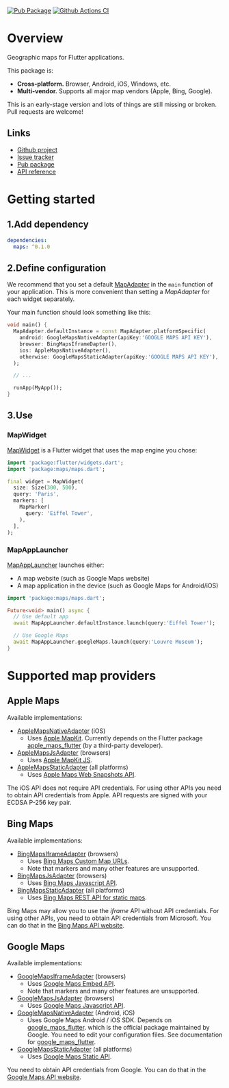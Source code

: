 [![Pub Package](https://img.shields.io/pub/v/maps.svg)](https://pub.dev/packages/maps)
[![Github Actions CI](https://github.com/dint-dev/maps/workflows/Dart%20CI/badge.svg)](https://github.com/dint-dev/maps/actions?query=workflow%3A%22Dart+CI%22)

# Overview

Geographic maps for Flutter applications.

This package is:
  * __Cross-platform.__ Browser, Android, iOS, Windows, etc.
  * __Multi-vendor.__ Supports all major map vendors (Apple, Bing, Google).

This is an early-stage version and lots of things are still missing or broken.
Pull requests are welcome!

## Links
  * [Github project](https://github.com/dint-dev/maps)
  * [Issue tracker](https://github.com/dint-dev/maps/issues)
  * [Pub package](https://pub.dev/packages/maps)
  * [API reference](https://pub.dev/documentation/maps/latest/)

# Getting started
## 1.Add dependency
```yaml
dependencies:
  maps: ^0.1.0
```

## 2.Define configuration
We recommend that you set a default [MapAdapter](https://pub.dev/documentation/maps/latest/maps/MapAdapter-class.html)
in the `main` function of your application. This is more convenient than setting a _MapAdapter_ for
each widget separately.

Your main function should look something like this:
```dart
void main() {
  MapAdapter.defaultInstance = const MapAdapter.platformSpecific(
    android: GoogleMapsNativeAdapter(apiKey:'GOOGLE MAPS API KEY'),
    browser: BingMapsIframeDapter(),
    ios: AppleMapsNativeAdapter(),
    otherwise: GoogleMapsStaticAdapter(apiKey:'GOOGLE MAPS API KEY'),
  );

  // ...

  runApp(MyApp());
}
```

## 3.Use
### MapWidget
[MapWidget](https://pub.dev/documentation/maps/latest/maps/MapWidget-class.html) is a Flutter widget that uses the map engine you chose:
```dart
import 'package:flutter/widgets.dart';
import 'package:maps/maps.dart';

final widget = MapWidget(
  size: Size(300, 500),
  query: 'Paris',
  markers: [
    MapMarker(
      query: 'Eiffel Tower',
    ),
  ],
);
```

### MapAppLauncher
[MapAppLauncher](https://pub.dev/documentation/maps/latest/maps/MapAppLAuncher-class.html) launches
either:
  * A map website (such as Google Maps website)
  * A map application in the device (such as Google Maps for Android/iOS)

```dart
import 'package:maps/maps.dart';

Future<void> main() async {
  // Use default app
  await MapAppLauncher.defaultInstance.launch(query:'Eiffel Tower');

  // Use Google Maps
  await MapAppLauncher.googleMaps.launch(query:'Louvre Museum');
}
```


# Supported map providers
## Apple Maps
Available implementations:
  * [AppleMapsNativeAdapter](https://pub.dev/documentation/maps/latest/maps/AppleMapsNativeAdapter-class.html) (iOS)
    * Uses [Apple MapKit](https://developer.apple.com/documentation/mapkit).
      Currently depends on the Flutter package [apple_maps_flutter](https://pub.dev/packages/apple_maps_flutter)
      (by a third-party developer).
  * [AppleMapsJsAdapter](https://pub.dev/documentation/maps/latest/maps/AppleMapsJsAdapter-class.html) (browsers)
    * Uses [Apple MapKit JS](https://developer.apple.com/documentation/mapkitjs).
  * [AppleMapsStaticAdapter](https://pub.dev/documentation/maps/latest/maps/AppleMapsStaticAdapter-class.html) (all platforms)
    * Uses [Apple Maps Web Snapshots API](https://developer.apple.com/documentation/snapshots).

The iOS API does not require API credentials. For using other APIs you need to obtain API
credentials from Apple. API requests are signed with your ECDSA P-256 key pair.

## Bing Maps
Available implementations:
  * [BingMapsIframeAdapter](https://pub.dev/documentation/maps/latest/maps/BingMapsIframeAdapter-class.html) (browsers)
    * Uses [Bing Maps Custom Map URLs](https://docs.microsoft.com/en-us/bingmaps/articles/create-a-custom-map-url).
    * Note that markers and many other features are unsupported.
  * [BingMapsJsAdapter](https://pub.dev/documentation/maps/latest/maps/BingMapsJsAdapter-class.html) (browsers)
    * Uses [Bing Maps Javascript API](https://docs.microsoft.com/en-us/bingmaps/v8-web-control/).
  * [BingMapsStaticAdapter](https://pub.dev/documentation/maps/latest/maps/BingMapsStaticAdapter-class.html) (all platforms)
    * Uses [Bing Maps REST API for static maps](https://docs.microsoft.com/en-us/bingmaps/rest-services/imagery/get-a-static-map).

Bing Maps may allow you to use the _iframe_ API without API credentials. For using other APIs, you
need to obtain API credentials from Microsoft. You can do that in the
[Bing Maps API website](https://docs.microsoft.com/en-us/bingmaps/).

## Google Maps
Available implementations:
  * [GoogleMapsIframeAdapter](https://pub.dev/documentation/maps/latest/maps/GoogleMapsIframeAdapter-class.html) (browsers)
    * Uses [Google Maps Embed API](https://developers.google.com/maps/documentation/embed/guide).
    * Note that markers and many other features are unsupported.
  * [GoogleMapsJsAdapter](https://pub.dev/documentation/maps/latest/maps/GoogleMapsJsAdapter-class.html) (browsers)
    * Uses [Google Maps Javascript API](https://developers.google.com/maps/documentation/javascript/tutorial).
  * [GoogleMapsNativeAdapter](https://pub.dev/documentation/maps/latest/maps/GoogleMapsNativeAdapter-class.html) (Android, iOS)
    * Uses Google Maps Android / iOS SDK.
      Depends on [google_maps_flutter](https://pub.dev/packages/google_maps_flutter).
      which is the official package maintained by Google. You need to edit your
      configuration files. See documentation for [google_maps_flutter](https://pub.dev/packages/google_maps_flutter).
  * [GoogleMapsStaticAdapter](https://pub.dev/documentation/maps/latest/maps/GoogleMapsStaticAdapter-class.html) (all platforms)
    * Uses [Google Maps Static API](https://developers.google.com/maps/documentation/maps-static/intro).

You need to obtain API credentials from Google. You can do that in the
[Google Maps API website](https://cloud.google.com/maps-platform/).